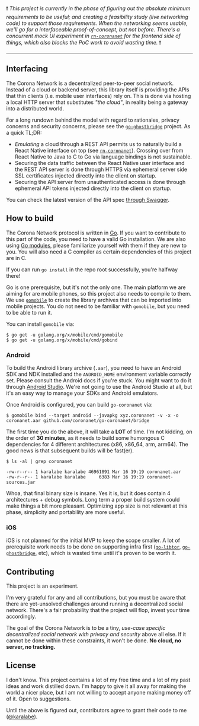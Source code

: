 :exclamation: *This project is currently in the phase of figuring out the absolute minimum requirements to be useful; and creating a feasibility study (live networking code) to support those requirements. When the networking seems usable, we'll go for a interfaceable proof-of-concept, but not before. There's a concurrent mock UI experiment in [`rn-coronanet`](https://github.com/coronanet/rn-coronanet) for the frontend side of things, which also blocks the PoC work to avoid wasting time.* :exclamation:

---

## Interfacing

The Corona Network is a decentralized peer-to-peer social network. Instead of a cloud or backend server, this library itself is providing the APIs that thin clients (i.e. mobile user interfaces) rely on. This is done via hosting a local HTTP server that substitutes *"the cloud"*, in reality being a gateway into a distributed world.

For a long rundown behind the model with regard to rationales, privacy concerns and security concerns, please see the [`go-ghostbridge`](https://github.com/ipsn/go-ghostbridge) project. As a quick TL;DR:

* *Emulating* a cloud through a REST API permits us to naturally build a React Native interface on top (see [`rn-coronanet`](https://github.com/coronanet/rn-coronanet)). Crossing over from React Native to Java to C to Go via language bindings is not sustainable.
* Securing the data traffic between the React Native user interface and the REST API server is done through HTTPS via ephemeral server side SSL certificates injected directly into the client on startup.
* Securing the API server from unauthenticated access is done through ephemeral API tokens injected directly into the client on startup.

You can check the latest version of the API spec [through Swagger](https://editor.swagger.io/?url=https://raw.githubusercontent.com/coronanet/go-coronanet/master/spec/api.yaml).

## How to build

The Corona Network protocol is written in [Go](https://golang.org/). If you want to contribute to this part of the code, you need to have a valid Go installation. We are also using [Go modules](https://blog.golang.org/using-go-modules), please familiarize yourself with them if they are new to you. You will also need a C compiler as certain dependencies of this project are in C.

If you can run `go install` in the repo root successfully, you're halfway there!

Go is one prerequisite, but it's not the only one. The main platform we are aiming for are mobile phones, so this project also needs to compile to them. We use [`gomobile`](https://github.com/golang/mobile/) to create the library archives that can be imported into mobile projects. You do not need to be familiar with `gomobile`, but you need to be able to run it.

You can install `gomobile` via:

```
$ go get -u golang.org/x/mobile/cmd/gomobile
$ go get -u golang.org/x/mobile/cmd/gobind
```

### Android

To build the Android library archive (`.aar`), you need to have an Android SDK and NDK installed and the `ANDROID_HOME` environment variable correctly set. Please consult the Android docs if you're stuck. You might want to do it through [Android Studio](https://developer.android.com/studio). We're not going to use the Android Studio at all, but it's an easy way to manage your SDKs and Android emulators.

Once Android is configured, you can build `go-coronanet` via:

```
$ gomobile bind --target android --javapkg xyz.coronanet -v -x -o coronanet.aar github.com/coronanet/go-coronanet/bridge
```

The first time you do the above, it will take a **LOT** of time. I'm not kidding, on the order of **30 minutes**, as it needs to build some humongous C dependencies for 4 different architectures (x86, x86_64, arm, arm64). The good news is that subsequent builds will be fast(er).

```
$ ls -al | grep coronanet

-rw-r--r-- 1 karalabe karalabe 46961891 Mar 16 19:19 coronanet.aar
-rw-r--r-- 1 karalabe karalabe     6383 Mar 16 19:19 coronanet-sources.jar
```

Whoa, that final binary size is insane. Yes it is, but it does contain 4 architectures + debug symbols. Long term a proper build system could make things a bit more pleasant. Optimizing app size is not relevant at this phase, simplicity and portability are more useful.

### iOS

iOS is not planned for the initial MVP to keep the scope smaller. A lot of prerequisite work needs to be done on supporting infra first ([`go-libtor`](https://github.com/ipsn/go-libtor), [`go-ghostbridge`](https://github.com/ipsn/go-ghostbridge), etc), which is wasted time until it's proven to be worth it.

## Contributing

This project is an experiment.

I'm very grateful for any and all contributions, but you must be aware that there are yet-unsolved challenges around running a decentralized social network. There's a fair probability that the project will flop, invest your time accordingly.

The goal of the Corona Network is to be a tiny, *use-case specific decentralized social network with privacy and security* above all else. If it cannot be done within these constraints, it won't be done. **No cloud, no server, no tracking.**

## License

I don't know. This project contains a lot of my free time and a lot of my past ideas and work distilled down. I'm happy to give it all away for making the world a nicer place, but I am not willing to accept anyone making money off of it. Open to suggestions.

Until the above is figured out, contributors agree to grant their code to me ([@karalabe](https://github.com/karalabe)).
